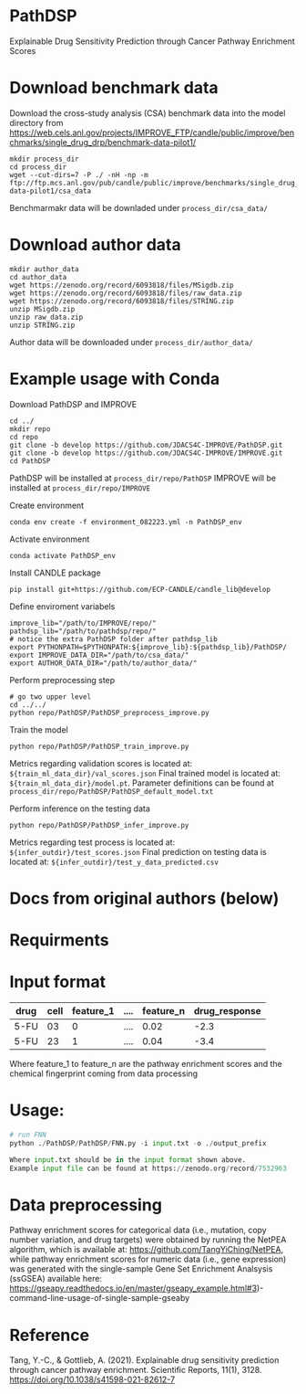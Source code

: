 # PathDSP
Explainable Drug Sensitivity Prediction through Cancer Pathway Enrichment Scores

# Download benchmark data

Download the cross-study analysis (CSA) benchmark data into the model directory from https://web.cels.anl.gov/projects/IMPROVE_FTP/candle/public/improve/benchmarks/single_drug_drp/benchmark-data-pilot1/

```
mkdir process_dir
cd process_dir
wget --cut-dirs=7 -P ./ -nH -np -m ftp://ftp.mcs.anl.gov/pub/candle/public/improve/benchmarks/single_drug_drp/benchmark-data-pilot1/csa_data
```

Benchmarmakr data will be downladed under `process_dir/csa_data/`

# Download author data

```
mkdir author_data
cd author_data
wget https://zenodo.org/record/6093818/files/MSigdb.zip
wget https://zenodo.org/record/6093818/files/raw_data.zip
wget https://zenodo.org/record/6093818/files/STRING.zip
unzip MSigdb.zip
unzip raw_data.zip
unzip STRING.zip
```

Author data will be downloaded under `process_dir/author_data/`

# Example usage with Conda

Download PathDSP and IMPROVE

```
cd ../
mkdir repo
cd repo
git clone -b develop https://github.com/JDACS4C-IMPROVE/PathDSP.git
git clone -b develop https://github.com/JDACS4C-IMPROVE/IMPROVE.git
cd PathDSP
```

PathDSP will be installed at `process_dir/repo/PathDSP`
IMPROVE will be installed at `process_dir/repo/IMPROVE`

Create environment

```
conda env create -f environment_082223.yml -n PathDSP_env
```

Activate environment

```
conda activate PathDSP_env
```

Install CANDLE package

```
pip install git+https://github.com/ECP-CANDLE/candle_lib@develop
```

Define enviroment variabels

```
improve_lib="/path/to/IMPROVE/repo/"
pathdsp_lib="/path/to/pathdsp/repo/"
# notice the extra PathDSP folder after pathdsp_lib
export PYTHONPATH=$PYTHONPATH:${improve_lib}:${pathdsp_lib}/PathDSP/
export IMPROVE_DATA_DIR="/path/to/csa_data/"
export AUTHOR_DATA_DIR="/path/to/author_data/"
```

Perform preprocessing step

```
# go two upper level
cd ../../
python repo/PathDSP/PathDSP_preprocess_improve.py
```

Train the model

```
python repo/PathDSP/PathDSP_train_improve.py
```

Metrics regarding validation scores is located at: `${train_ml_data_dir}/val_scores.json`
Final trained model is located at: `${train_ml_data_dir}/model.pt`. Parameter definitions can be found at `process_dir/repo/PathDSP/PathDSP_default_model.txt`

Perform inference on the testing data

```
python repo/PathDSP/PathDSP_infer_improve.py
```

Metrics regarding test process is located at: `${infer_outdir}/test_scores.json`
Final prediction on testing data is located at: `${infer_outdir}/test_y_data_predicted.csv`


# Docs from original authors (below)

# Requirments

# Input format

|drug|cell|feature_1|....|feature_n|drug_response|
|----|----|--------|----|--------|----|
|5-FU|03|0|....|0.02|-2.3|
|5-FU|23|1|....|0.04|-3.4|

Where feature_1 to feature_n are the pathway enrichment scores and the chemical fingerprint coming from data processing
# Usage:
```python
# run FNN 
python ./PathDSP/PathDSP/FNN.py -i input.txt -o ./output_prefix

Where input.txt should be in the input format shown above. 
Example input file can be found at https://zenodo.org/record/7532963
```
# Data preprocessing
Pathway enrichment scores for categorical data (i.e., mutation, copy number variation, and drug targets) were obtained by running the NetPEA algorithm, which is available at: https://github.com/TangYiChing/NetPEA, while pathway enrichment scores for numeric data (i.e., gene expression) was generated with the single-sample Gene Set Enrichment Analsysis (ssGSEA) available here: https://gseapy.readthedocs.io/en/master/gseapy_example.html#3)-command-line-usage-of-single-sample-gseaby 


# Reference
Tang, Y.-C., & Gottlieb, A. (2021). Explainable drug sensitivity prediction through cancer pathway enrichment. Scientific Reports, 11(1), 3128. https://doi.org/10.1038/s41598-021-82612-7